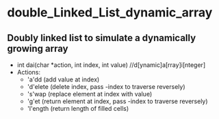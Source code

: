 # double_Linked_List_dynamic_array
Doubly linked list to simulate a dynamically growing array
-----------------------------------------------------------
* int dai(char *action, int index, int value) //d[ynamic]a[rray]i[nteger]
* Actions:
  * 'a'dd (add value at index)
  * 'd'elete (delete index, pass -index to traverse reversely)
  * 's'wap (replace element at index with value)
  * 'g'et (return element at index, pass -index to traverse reversely)
  * 'l'ength (return length of filled cells)
